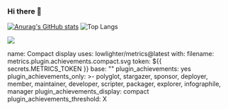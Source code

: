 ### Hi there 👋

[![Anurag's GitHub stats](https://github-readme-stats.vercel.app/api?username=lype94&show_icons=true&theme=dark#gh-dark-mode-only)](https://github.com/lype94/github-readme-stats#gh-dark-mode-only)
![Top Langs](https://github-readme-stats.vercel.app/api/top-langs/?username=lype94&layout=compact)

![](http://github-profile-summary-cards.vercel.app/api/cards/profile-details?username=lype94&theme=github_dark)

name: Compact display
uses: lowlighter/metrics@latest
with:
  filename: metrics.plugin.achievements.compact.svg
  token: ${{ secrets.METRICS_TOKEN }}
  base: ""
  plugin_achievements: yes
  plugin_achievements_only: >-
    polyglot, stargazer, sponsor, deployer, member, maintainer, developer,
    scripter, packager, explorer, infographile, manager
  plugin_achievements_display: compact
  plugin_achievements_threshold: X

